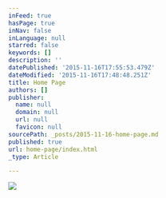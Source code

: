 ```yaml
---
inFeed: true
hasPage: true
inNav: false
inLanguage: null
starred: false
keywords: []
description: ''
datePublished: '2015-11-16T17:55:53.479Z'
dateModified: '2015-11-16T17:48:48.251Z'
title: Home Page
authors: []
publisher:
  name: null
  domain: null
  url: null
  favicon: null
sourcePath: _posts/2015-11-16-home-page.md
published: true
url: home-page/index.html
_type: Article

---
```

![](https://the-grid-user-content.s3-us-west-2.amazonaws.com/fc4955ea-d089-426b-af88-ee70af9d2ab3.jpg)